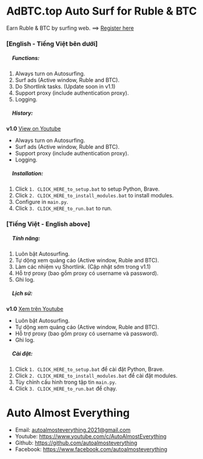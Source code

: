 # AdBTC.top Auto Surf for Ruble & BTC

Earn Ruble & BTC by surfing web. ==> [Register here](https://r.adbtc.top/2435889)

### [English - Tiếng Việt bên dưới]

##### <img src="https://www.svgrepo.com/show/226569/rec-dot.svg" width="12" height="12"> Functions:

1. Always turn on Autosurfing.
2. Surf ads (Active window, Ruble and BTC).
3. Do Shortlink tasks. (Update soon in v1.1)
4. Support proxy (include authentication proxy).
5. Logging.

##### <img src="https://www.svgrepo.com/show/226569/rec-dot.svg" width="12" height="12"> History:

**v1.0** [View on Youtube](https://youtu.be/ymBPf4WaeyE)

- Always turn on Autosurfing.
- Surf ads (Active window, Ruble and BTC).
- Support proxy (include authentication proxy).
- Logging.

##### <img src="https://www.svgrepo.com/show/226569/rec-dot.svg" width="12" height="12"> Installation:

1. Click `1. CLICK_HERE_to_setup.bat` to setup Python, Brave.
2. Click `2. CLICK_HERE_to_install_modules.bat` to install modules.
3. Configure in `main.py`.
4. Click `3. CLICK_HERE_to_run.bat` to run.

### [Tiếng Việt - English above]

##### <img src="https://www.svgrepo.com/show/226569/rec-dot.svg" width="12" height="12"> Tính năng:

1. Luôn bật Autosurfing.
2. Tự dộng xem quảng cáo (Active window, Ruble and BTC).
3. Làm các nhiệm vụ Shortlink. (Cập nhật sớm trong v1.1)
4. Hỗ trợ proxy (bao gồm proxy có username và password).
5. Ghi log.

##### <img src="https://www.svgrepo.com/show/226569/rec-dot.svg" width="12" height="12"> Lịch sử:

**v1.0** [Xem trên Youtube](https://youtu.be/ymBPf4WaeyE)

- Luôn bật Autosurfing.
- Tự dộng xem quảng cáo (Active window, Ruble and BTC).
- Hỗ trợ proxy (bao gồm proxy có username và password).
- Ghi log.

##### <img src="https://www.svgrepo.com/show/226569/rec-dot.svg" width="12" height="12"> Cài đặt:

1. Click `1. CLICK_HERE_to_setup.bat` để cài đặt Python, Brave.
2. Click `2. CLICK_HERE_to_install_modules.bat` để cài đặt modules.
3. Tùy chỉnh cấu hình trong tập tin `main.py`.
4. Click `3. CLICK_HERE_to_run.bat` để chạy.

# Auto Almost Everything

- Email: autoalmosteverything.2021@gmail.com
- Youtube: https://www.youtube.com/c/AutoAlmostEverything
- Github: https://github.com/autoalmosteverything
- Facebook: https://www.facebook.com/autoalmosteverything
